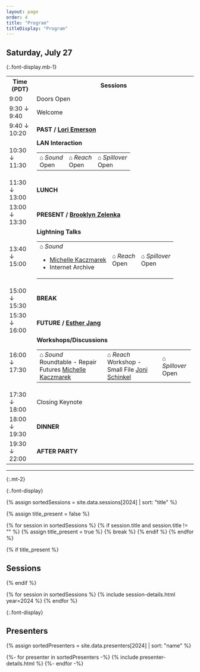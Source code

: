```yaml
---
layout: page
order: 4
title: "Program"
titleDisplay: "Program"
---
```


## Saturday, July 27
{:.font-display.mb-1}

<table class="schedule-table w-100 mb-1">
    <tr class="sticky top-0 bg-beige">
        <th class="text-left">Time (PDT)</th>
        <th class="text-left" colspan="3">Sessions</th>
    </tr>
    <tr>
        <td class="font-mono text time-cell">9:00</td>
        <td colspan="3">Doors Open</td>
    </tr>
    <tr>
        <td class="font-mono text time-cell">9:30 ↓<br />9:40</td>
        <td colspan="3">Welcome</td>
    </tr>
    <tr>
        <td class="font-mono text time-cell">9:40 ↓<br />10:20</td>
        <td colspan="3"><strong><span class="font-mono">PAST</span> / <a href="#lori">Lori Emerson</a></strong>
        </td>
    </tr>
    <tr>
        <td class="font-mono text time-cell">10:30 ↓ <br />11:30</td>
        <td colspan="3">
            <strong>LAN Interaction</strong>
            <table class="w-100">
                <tr class="border-0">
                    <td><em class="font-display-mono uppercase text-sm whitespace-nowrap not-italic tracking-wide">⌂ Sound</em><br />Open</td>
                    <td><em class="font-display-mono uppercase text-sm whitespace-nowrap not-italic tracking-wide">⌂ Reach</em><br />Open</td>
                    <td><em class="font-display-mono uppercase text-sm whitespace-nowrap not-italic tracking-wide">⌂ Spillover</em><br />Open</td>
                </tr>
            </table>
        </td>
    </tr>
    <tr>
        <td class="font-mono text time-cell">11:30 ↓<br />13:00 </td>
        <td colspan="3"><strong><span class="font-mono">LUNCH</span></strong></td>
    </tr>
    <tr>
        <td class="font-mono text time-cell">13:00 ↓<br />13:30</td>
        <td colspan="3"><strong><span class="font-mono">PRESENT</span> / <a href="#brooklyn">Brooklyn Zelenka</a> </strong></td>
    </tr>
    <tr>
        <td class="font-mono text time-cell">13:40 ↓<br />15:00</td>
        <td colspan="3">
            <strong>Lightning Talks</strong>
            <table class="w-100">
                <tr class="border-0">
                    <td><em class="font-display-mono uppercase text-sm whitespace-nowrap not-italic tracking-wide">⌂ Sound</em><br />
                        <ul class="mt-0 mb-0 pl-1">
                            <li><a href="#michelle">Michelle Kaczmarek</a></li>
                            <li>Internet Archive</li>
                        </ul>
                    </td>
                    <td><em class="font-display-mono uppercase text-sm whitespace-nowrap not-italic tracking-wide">⌂ Reach</em><br />Open</td>
                    <td><em class="font-display-mono uppercase text-sm whitespace-nowrap not-italic tracking-wide">⌂ Spillover</em><br />Open</td>
                </tr>
            </table>
        </td>
    </tr>
    <tr>
        <td class="font-mono text time-cell">15:00 ↓<br />15:30 </td>
        <td colspan="3"><strong>BREAK</strong></td>
    </tr>
    <tr>
        <td class="font-mono text time-cell">15:30 ↓<br />16:00</td>
        <td colspan="3"><strong><span class="font-mono">FUTURE</span> / <a href="#esther">Esther Jang</a></strong></td>
    </tr>
    <tr>
        <td class="font-mono text time-cell">16:00 ↓<br />17:30</td>
        <td colspan="3">
            <strong>Workshops/Discussions</strong>
            <table class="w-100">
                <tr class="border-0">
                    <td><em class="font-display-mono uppercase text-sm whitespace-nowrap not-italic tracking-wide">⌂ Sound</em><br />Roundtable - Repair Futures <a href="#michelle">Michelle Kaczmarek</a></td>
                    <td><em class="font-display-mono uppercase text-sm whitespace-nowrap not-italic tracking-wide">⌂ Reach</em><br />Workshop - Small File <a href="#joni">Joni Schinkel</a></td>
                    <td><em class="font-display-mono uppercase text-sm whitespace-nowrap not-italic tracking-wide">⌂ Spillover</em><br />Open</td>
                </tr>
            </table>
        </td>
    </tr>
    <tr>
        <td class="font-mono text time-cell">17:30 ↓<br />18:00</td>
        <td colspan="3">Closing Keynote</td>
    </tr>
    <tr>
        <td class="font-mono text time-cell">18:00 ↓<br />19:30</td>
        <td colspan="3"><strong><span class="font-mono">DINNER</span></strong></td>
    </tr>
    <tr>
        <td class="font-mono text time-cell">19:30 ↓<br />22:00</td>
        <td colspan="3"><strong><span class="font-mono">AFTER PARTY</span></strong></td>
    </tr>
</table>

---
{:.mt-2}

{:.font-display}

{% assign sortedSessions = site.data.sessions[2024] | sort: "title" %}

{% assign title_present = false %}

{% for session in sortedSessions %}
  {% if session.title and session.title != "" %}
    {% assign title_present = true %}
    {% break %}
  {% endif %}
{% endfor %}

{% if title_present %}
## Sessions
{% endif %}

{% for session in sortedSessions %}
  {% include session-details.html year=2024 %}
{% endfor %}

{:.font-display}

## Presenters

{% assign sortedPresenters = site.data.presenters[2024] | sort: "name" %}

{%- for presenter in sortedPresenters -%}
  {% include presenter-details.html %}
{%- endfor -%}
